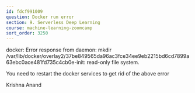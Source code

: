 ```yaml
---
id: fdcf991009
question: Docker run error
section: 9. Serverless Deep Learning
course: machine-learning-zoomcamp
sort_order: 3250
---
```


docker: Error response from daemon: mkdir /var/lib/docker/overlay2/37be849565da96ac3fce34ee9eb2215bd6cd7899a63ebc0ace481fd735c4cb0e-init: read-only file system.

You need to restart the docker services to get rid of the above error

Krishna Anand

